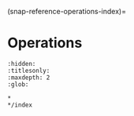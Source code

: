 (snap-reference-operations-index)=
# Operations

```{toctree}
:hidden:
:titlesonly:
:maxdepth: 2
:glob:

*
*/index
